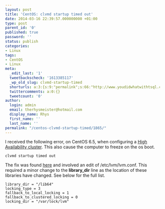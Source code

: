 ```yaml
---
layout: post
title: 'CentOS: clvmd startup timed out'
date: 2014-03-16 22:39:57.000000000 +01:00
type: post
parent_id: '0'
published: true
password: ''
status: publish
categories:
- Linux
tags:
- CentOS
- Linux
meta:
  _edit_last: '1'
  tweetbackscheck: '1613385117'
  _wp_old_slug: clvmd-startup-timed
  shorturls: a:3:{s:9:"permalink";s:66:"http://www.youdidwhatwithtsql.com/centos-clvmd-startup-timed/1865/";s:7:"tinyurl";s:26:"http://tinyurl.com/qfzz276";s:4:"isgd";s:19:"http://is.gd/H3lHNL";}
  twittercomments: a:0:{}
  tweetcount: '0'
author:
  login: admin
  email: therhysmeister@hotmail.com
  display_name: Rhys
  first_name: ''
  last_name: ''
permalink: "/centos-clvmd-startup-timed/1865/"
---
```

I received the following error, on CentOS 6.5, when configuring a [High Availability cluster](http://www.centos.org/docs/5/html/5.1/Cluster_Suite_Overview/s1-clstr-basics-CSO.html "CentOS Cluster"). This also cause the computer to freeze on the os boot.

```
clvmd startup timed out
```

The fix was found [here](http://www.redhat.com/archives/linux-cluster/2007-August/msg00346.html) and involved an edit of /etc/lvm/lvm.conf. This required a minor change to the **library\_dir** line as the location of these libraries have changed. See below for the full list.

```
library_dir = "/lib64"
locking_type = 3
fallback_to_local_locking = 1
fallback_to_clustered_locking = 0
locking_dir = "/var/lock/lvm"
```
